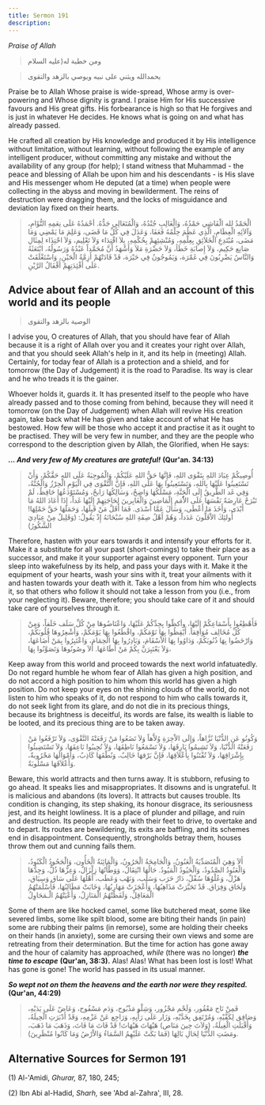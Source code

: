 ```yaml
---
title: Sermon 191
description: 
---
```


*Praise of Allah*

> ومن خطبة له(عليه السلام

> يحمدالله ويثني على نبيه ويوصي بالزهد والتقوى

Praise be to Allah Whose praise is wide-spread, Whose army is
over-powering and Whose dignity is grand. I praise Him for His
successive favours and His great gifts. His forbearance is high so that
He forgives and is just in whatever He decides. He knows what is going
on and what has already passed.

He crafted all creation by His knowledge and produced it by His
intelligence without limitation, without learning, without following the
example of any intelligent producer, without committing any mistake and
without the availability of any group (for help); I stand witness that
Muhammad - the peace and blessing of Allah be upon him and his
descendants - is His slave and His messenger whom He deputed (at a time)
when people were collecting in the abyss and moving in bewilderment. The
reins of destruction were dragging them, and the locks of misguidance
and deviation lay fixed on their hearts.

> الْحَمْدُ لله الْفَاشِي حَمْدُهُ، وَالْغَالِبِ جُنْدُهُ، وَالْمُتَعَالِي جَدُّهُ. أحْمَدُهُ عَلَى نِعَمِهِ
> التُّؤَامِ، وَآلاَئِهِ الْعِظَامِ، الَّذِي عَظُمَ حِلْمُهُ فَعَفَا، وَعَدَلَ فِي كُلِّ مَا قَضَى، وَعَلِمَ مَا
> يَمْضِي وَمَا مَضَى، مُبْتَدِعِ الْخَلاَئِقِ بِعِلْمِهِ، وَمُنْشِئِهِمْ بِحُكْمِهِ، بِلاَ اقْتِدَاء وَلاَ
> تَعْلِيم، وَلاَ احْتِذَاء لِمِثَالِ صَانِع حَكِيم، وَلاَ إِصابَةِ خَطَأ، وَلاَ حَضْرَةِ مَلاَ وَأَشْهَدُ
> أَنَّ مُحَمَّداً عَبْدُهُ وَرَسُولُهُ، ابْتَعَثَهُ وَالنَّاسُ يَضْرِبُونَ فِي غَمْرَة، وَيَمُوجُونُ فِي حَيْرَة،
> قَدْ قَادَتْهُمْ أَزِمَّةُ الْحَيْنِ، وَاسْتَغْلَقَتْ عَلَى أَفْئِدَتِهِمْ أَقْفَالُ الرَّيْنِ.

## Advice about fear of Allah and an account of this world and its people

> الوصية بالزهد والتقوى

I advise you, O creatures of Allah, that you should have fear of Allah
because it is a right of Allah over you and it creates your right over
Allah, and that you should seek Allah\'s help in it, and its help in
(meeting) Allah. Certainly, for today fear of Allah is a protection and
a shield, and for tomorrow (the Day of Judgement) it is the road to
Paradise. Its way is clear and he who treads it is the gainer.

Whoever holds it, guards it. It has presented itself to the people who
have already passed and to those coming from behind, because they will
need it tomorrow (on the Day of Judgement) when Allah will revive His
creation again, take back what He has given and take account of what He
has bestowed. How few will be those who accept it and practise it as it
ought to be practised. They will be very few in number, and they are the
people who correspond to the description given by Allah, the Glorified,
when He says:

***\... And very few of My creatures are grateful!*** **(Qur\'an.
34:13)**

> أُوصِيكُمْ عِبَادَ اللهِ بِتَقْوَى اللهِ، فَإِنَّهَا حَقُّ اللهِ عَلَيْكُمْ، وَالْمُوجِبَةُ عَلَى اللهِ
> حَقَّكُمْ، وَأَنْ تَسْتَعِينُوا عَلَيْهَا بِاللهِ، وَتَسْتَعِينُوا بِهَا عَلَى اللهِ، فَإِنَّ الْتَّقْوَى فِي
> الْيَوْمِ الْحِرْزُ وَالْجُنَّةُ، وَفِي غَد الطَّرِيقُ إِلَى الْجَنَّةِ، مَسْلَكُهَا وَاضِحٌ، وَسَالِكُهَا
> رَابحٌ، وَمُسْتَوْدَعُهَا حَافِظٌ، لَمْ تَبْرَحْ عَارِضَةً نَفْسَهَا عَلَى الاُْمَمِ الْمَاضِينَ وَالْغَابِرينَ
> لِحَاجَتِهِمْ إِلَيْهَا غَداً، إِذَا أَعَادَ اللهُ مَا أَبْدَى، وَأَخَذَ مَا أَعْطَى، وَسَأَلَ عَمَّا أَسْدَى.
> فَمَا أَقَلَّ مَنْ قَبِلَهَا، وَحَمَلَهَا حَقَّ حَمْلِهَا! أُولئِكَ الاْقَلُّونَ عَدَداً، وَهُمْ أَهْلُ صِفَةِ
> اللهِ سُبْحَانَهُ إِذْ يَقُولُ: (وَقَلِيلٌ مِنْ عِبَادِيَ الشَّكُورُ)

Therefore, hasten with your ears towards it and intensify your efforts
for it. Make it a substitute for all your past (short-comings) to take
their place as a successor, and make it your supporter against every
opponent. Turn your sleep into wakefulness by its help, and pass your
days with it. Make it the equipment of your hearts, wash your sins with
it, treat your ailments with it and hasten towards your death with it.
Take a lesson from him who neglects it, so that others who follow it
should not take a lesson from you (i.e., from your neglecting it).
Beware, therefore; you should take care of it and should take care of
yourselves through it.

> فَأَهْطِعُوا بِأَسْمَاعِكُمْ إِلَيْهَا، وأكظّوا بِجِدِّكُمْ عَلَيْهَا، وَاعْتَاضُوهَا مِنْ كُلِّ سَلَف خَلَفاً،
> وَمِنْ كُلِّ مُخَالِف مُوَافِقاً. أَيْقِظُوا بِهَا نَوْمَكُمْ، واقْطَعُوا بِهَا يَوْمَكُمْ، وَأَشْعِرُوهَا
> قُلُوبَكُمْ، وَارْحَضُوا بِهَا ذُنُوبَكُمْ، وَدَاوُوا بِهَا الاْسْقَامَ، وَبَادِرُوا بِهَا الْحِمَامَ،
> وَاعْتَبِرُوا بِمَنْ أَضَاعَهَا، وَلاَ يَعْتَبِرَنَّ بِكُمْ مَنْ أَطَاعَهَا. أَلاَ وصُونُوهَا وَتَصَوَّنُوا
> بِهَا،

Keep away from this world and proceed towards the next world
infatuatedly. Do not regard humble he whom fear of Allah has given a
high position, and do not accord a high position to him whom this world
has given a high position. Do not keep your eyes on the shining clouds
of the world, do not listen to him who speaks of it, do not respond to
him who calls towards it, do not seek light from its glare, and do not
die in its precious things, because its brightness is deceitful, its
words are false, its wealth is liable to be looted, and its precious
thing are to be taken away.

> وَكُونُو عَنِ الدُّنْيَا نُزَّاهاً، وَإِلَى الاْخِرَةِ وُلاَّهاً وَلاَ تَضَعُوا مَنْ رَفَعَتْهُ التَّقْوَى،
> وَلاَ تَرْفَعُوا مَنْ رَفَعَتْهُ الدُّنْيَا، وَلاَ تَشِيمُوا بَارِقَهَا، وَلاَ تَسْمَعُوا نَاطِقَهَا، وَلاَ
> تُجِيبُوا نَاعِقَهَا، وَلاَ تَسْتَضِيئُوا بِإِشْرَاقِهَا، وَلاَ تُفْتَنُوا بِأَعْلاَقِهَا، فَإِنَّ بَرْقهَا
> خَالِبٌ، وَنُطْقَهَا كَاذِبٌ، وَأَمْوَالَهَا مَحْرُوبةٌ، وَأَعْلاَقَهَا مَسْلُوبَةٌ.

Beware, this world attracts and then turns away. It is stubborn,
refusing to go ahead. It speaks lies and misappropriates. It disowns and
is ungrateful. It is malicious and abandons (its lovers). It attracts
but causes trouble. Its condition is changing, its step shaking, its
honour disgrace, its seriousness jest, and its height lowliness. It is a
place of plunder and pillage, and ruin and destruction. Its people are
ready with their feet to drive, to overtake and to depart. Its routes
are bewildering, its exits are baffling, and its schemes end in
disappointment. Consequently, strongholds betray them, houses throw them
out and cunning fails them.

> أَلاَ وَهِيَ الْمُتَصَدِّيَةُ الْعَنُونُ، وَالْجَامِحَةُ الْحَرُونُ، وَالْمَائِنَةُ الْخَأُون، وَالْجَحُودُ
> الْكَنُودُ، وَالْعَنُودُ الصَّدُودُ، وَالْحَيُودُ الْمَيُودُ. حَالُهَا انْتِقَالٌ، وَوَطْأَتُهَا زِلْزَالٌ،
> وَعِزُّهَا ذُلٌّ، وَجِدُّهَا هَزْلٌ، وَعُلْوُهَا سُفْلٌ، دَارُ حَرَب وَسَلَب، وَنَهْب وَعَطَب، أَهْلُهَا عَلَى
> سَاق وَسِيَاق، وَلَحَاق وَفِرَاق. قَدْ تَحَيَّرَتْ مَذَاهِبُهَا، وَأَعْجَزَتْ مَهَارِبُهَا، وَخَابَتْ
> مَطَالِبُهَا، فَأَسْلَمَتْهُمُ الْمَعَاقِلُ، وَلَفَظَتْهُمُ الْمَنَازِلُ، وَأَعْيَتْهُمُ الْـمَحَاوِلُ

Some of them are like hocked camel, some like butchered meat, some like
severed limbs, some like spilt blood, some are biting their hands (in
pain) some are rubbing their palms (in remorse), some are holding their
cheeks on their hands (in anxiety), some are cursing their own views and
some are retreating from their determination. But the time for action
has gone away and the hour of calamity has approached, *while* (there
was no longer) ***the time to escape*** **(Qur\'an, 38:3).** Alas! Alas!
What has been lost is lost! What has gone is gone! The world has passed
in its usual manner.

***So wept not on them the heavens and the earth nor were they
respited.*** **(Qur\'an, 44:29)**

> فَمِنْ نَاج مَعْقُور، وَلَحْم مَجْزُور، وَشِلْو مَذْبُوح، وَدَم مَسْفُوح، وَعَاضّ عَلَى يَدَيْهِ، وَصَافِق
> لِكَفَّيْهِ، وَمُرْتَفِق بِخَدَّيْهِ، وَزَار عَلَى رَأْيِهِ، وَرَاجِع عَنْ عَزْمِهِ، وَقَدْ أَدْبَرَتِ الْحِيلَةُ،
> وَأَقْبَلَتِ الْغِيلَةُ، (وَلاَتَ حِينَ مَنَاص) هَيْهَاتَ هَيْهَاتَ! قَدْ فَاتَ مَا فَاتَ، وَذَهَبَ مَا
> ذَهَبَ، ومَضَتِ الدُّنْيَا لِحَالِ بَالِهَا (فَمَا بَكَتْ عَلَيْهِمُ السَّمَاءُ وَالاْرْضُ وَمَا كَانُوا
> مُنْظَرِينَ).

## Alternative Sources for Sermon 191

\(1\) Al-\'Amidi, *Ghurar,* 87, 180, 245;

\(2\) Ibn Abi al-Hadid, *Sharh,* see 'Abd al-Zahra\', III, 28.